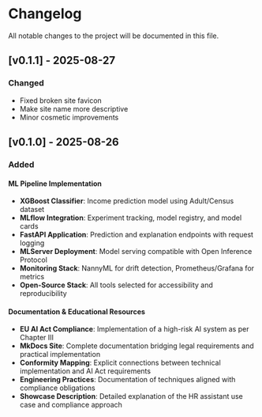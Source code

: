 # Changelog

All notable changes to the project will be documented in this file.

## [v0.1.1] - 2025-08-27

### Changed

- Fixed broken site favicon
- Make site name more descriptive
- Minor cosmetic improvements

## [v0.1.0] - 2025-08-26

### Added

#### ML Pipeline Implementation

- **XGBoost Classifier**: Income prediction model using Adult/Census dataset
- **MLflow Integration**: Experiment tracking, model registry, and model cards
- **FastAPI Application**: Prediction and explanation endpoints with request logging
- **MLServer Deployment**: Model serving compatible with Open Inference Protocol
- **Monitoring Stack**: NannyML for drift detection, Prometheus/Grafana for metrics
- **Open-Source Stack**: All tools selected for accessibility and reproducibility

#### Documentation & Educational Resources

- **EU AI Act Compliance**: Implementation of a high-risk AI system as per Chapter III
- **MkDocs Site**: Complete documentation bridging legal requirements and
  practical implementation
- **Conformity Mapping**: Explicit connections between technical implementation
  and AI Act requirements
- **Engineering Practices**: Documentation of techniques aligned with
  compliance obligations
- **Showcase Description**: Detailed explanation of the HR assistant use case
  and compliance approach
